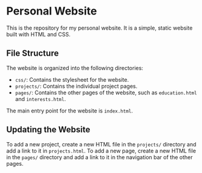 # Personal Website

This is the repository for my personal website. It is a simple, static website built with HTML and CSS.

## File Structure

The website is organized into the following directories:

- `css/`: Contains the stylesheet for the website.
- `projects/`: Contains the individual project pages.
- `pages/`: Contains the other pages of the website, such as `education.html` and `interests.html`.

The main entry point for the website is `index.html`.

## Updating the Website

To add a new project, create a new HTML file in the `projects/` directory and add a link to it in `projects.html`. To add a new page, create a new HTML file in the `pages/` directory and add a link to it in the navigation bar of the other pages.
